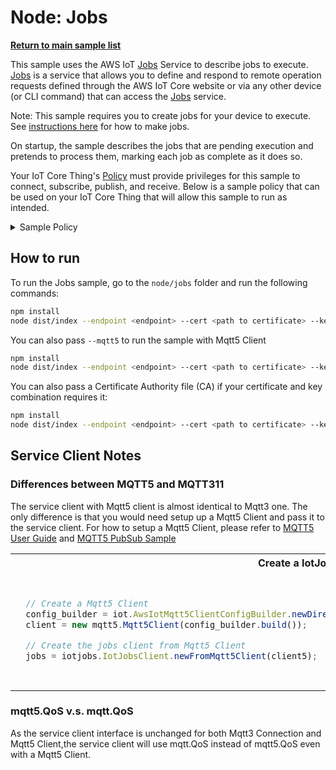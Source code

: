 # Node: Jobs

[**Return to main sample list**](../../../README.md)

This sample uses the AWS IoT [Jobs](https://docs.aws.amazon.com/iot/latest/developerguide/iot-jobs.html) Service to describe jobs to execute. [Jobs](https://docs.aws.amazon.com/iot/latest/developerguide/iot-jobs.html) is a service that allows you to define and respond to remote operation requests defined through the AWS IoT Core website or via any other device (or CLI command) that can access the [Jobs](https://docs.aws.amazon.com/iot/latest/developerguide/iot-jobs.html) service.

Note: This sample requires you to create jobs for your device to execute. See
[instructions here](https://docs.aws.amazon.com/iot/latest/developerguide/create-manage-jobs.html) for how to make jobs.

On startup, the sample describes the jobs that are pending execution and pretends to process them, marking each job as complete as it does so.

Your IoT Core Thing's [Policy](https://docs.aws.amazon.com/iot/latest/developerguide/iot-policies.html) must provide privileges for this sample to connect, subscribe, publish, and receive. Below is a sample policy that can be used on your IoT Core Thing that will allow this sample to run as intended.

<details>
<summary>Sample Policy</summary>
<pre>
{
  "Version": "2012-10-17",
  "Statement": [
    {
      "Effect": "Allow",
      "Action": "iot:Publish",
      "Resource": [
        "arn:aws:iot:<b>region</b>:<b>account</b>:topic/$aws/things/<b>thingname</b>/jobs/start-next",
        "arn:aws:iot:<b>region</b>:<b>account</b>:topic/$aws/things/<b>thingname</b>/jobs/*/update",
        "arn:aws:iot:<b>region</b>:<b>account</b>:topic/$aws/things/<b>thingname</b>/jobs/*/get",
        "arn:aws:iot:<b>region</b>:<b>account</b>:topic/$aws/things/<b>thingname</b>/jobs/get"
      ]
    },
    {
      "Effect": "Allow",
      "Action": "iot:Receive",
      "Resource": [
        "arn:aws:iot:<b>region</b>:<b>account</b>:topic/$aws/things/<b>thingname</b>/jobs/notify-next",
        "arn:aws:iot:<b>region</b>:<b>account</b>:topic/$aws/things/<b>thingname</b>/jobs/start-next/*",
        "arn:aws:iot:<b>region</b>:<b>account</b>:topic/$aws/things/<b>thingname</b>/jobs/*/update/*",
        "arn:aws:iot:<b>region</b>:<b>account</b>:topic/$aws/things/<b>thingname</b>/jobs/get/*",
        "arn:aws:iot:<b>region</b>:<b>account</b>:topic/$aws/things/<b>thingname</b>/jobs/*/get/*"
      ]
    },
    {
      "Effect": "Allow",
      "Action": "iot:Subscribe",
      "Resource": [
        "arn:aws:iot:<b>region</b>:<b>account</b>:topicfilter/$aws/things/<b>thingname</b>/jobs/notify-next",
        "arn:aws:iot:<b>region</b>:<b>account</b>:topicfilter/$aws/things/<b>thingname</b>/jobs/start-next/*",
        "arn:aws:iot:<b>region</b>:<b>account</b>:topicfilter/$aws/things/<b>thingname</b>/jobs/*/update/*",
        "arn:aws:iot:<b>region</b>:<b>account</b>:topicfilter/$aws/things/<b>thingname</b>/jobs/get/*",
        "arn:aws:iot:<b>region</b>:<b>account</b>:topicfilter/$aws/things/<b>thingname</b>/jobs/*/get/*"
      ]
    },
    {
      "Effect": "Allow",
      "Action": "iot:Connect",
      "Resource": "arn:aws:iot:<b>region</b>:<b>account</b>:client/test-*"
    }
  ]
}
</pre>

Replace with the following with the data from your AWS account:
* `<region>`: The AWS IoT Core region where you created your AWS IoT Core thing you wish to use with this sample. For example `us-east-1`.
* `<account>`: Your AWS IoT Core account ID. This is the set of numbers in the top right next to your AWS account name when using the AWS IoT Core website.
* `<thingname>`: The name of your AWS IoT Core thing you want the device connection to be associated with

Note that in a real application, you may want to avoid the use of wildcards in your ClientID or use them selectively. Please follow best practices when working with AWS on production applications using the SDK. Also, for the purposes of this sample, please make sure your policy allows a client ID of `test-*` to connect or use `--client_id <client ID here>` to send the client ID your policy supports.

</details>

## How to run

To run the Jobs sample, go to the `node/jobs` folder and run the following commands:

``` sh
npm install
node dist/index --endpoint <endpoint> --cert <path to certificate> --key <path to private key> --thing_name <thing name>
```

You can also pass `--mqtt5` to run the sample with Mqtt5 Client
```sh
npm install
node dist/index --endpoint <endpoint> --cert <path to certificate> --key <path to private key> --thing_name <thing name> --mqtt5
```

You can also pass a Certificate Authority file (CA) if your certificate and key combination requires it:

``` sh
npm install
node dist/index --endpoint <endpoint> --cert <path to certificate> --key <path to private key> --thing_name <thing name> --ca_file <path to root CA>
```

## Service Client Notes
### Differences between MQTT5 and MQTT311
The service client with Mqtt5 client is almost identical to Mqtt3 one. The only difference is that you would need setup up a Mqtt5 Client and pass it to the service client.
For how to setup a Mqtt5 Client, please refer to [MQTT5 User Guide](https://github.com/awslabs/aws-crt-nodejs/blob/main/MQTT5-UserGuide.md) and [MQTT5 PubSub Sample](../pub_sub_mqtt5/README.md)

<table>
<tr>
<th>Create a IotJobsClient with Mqtt5</th>
<th>Create a IotJobsClient with Mqtt311</th>
</tr>
<tr>
<td>

```js
  // Create a Mqtt5 Client
  config_builder = iot.AwsIotMqtt5ClientConfigBuilder.newDirectMqttBuilderWithMtlsFromPath(argv.endpoint, argv.cert, argv.key);
  client = new mqtt5.Mqtt5Client(config_builder.build());

  // Create the jobs client from Mqtt5 Client
  jobs = iotjobs.IotJobsClient.newFromMqtt5Client(client5);
```

</td>
<td>

```js
    // Create a Mqtt311 Connection from the command line data
    config_builder = iot.AwsIotMqttConnectionConfigBuilder.new_mtls_builder_from_path(argv.cert, argv.key);
    config_builder.with_client_id(argv.client_id || "test-" + Math.floor(Math.random() * 100000000));
    config_builder.with_endpoint(argv.endpoint);
    client = new mqtt.MqttClient();
    connection = client.new_connection(config);

    // Create the jobs client from Mqtt311 Connection
    jobs = new iotjobs.IotJobsClient(connection);
```

</td>
</tr>
</table>

### mqtt5.QoS v.s. mqtt.QoS
As the service client interface is unchanged for both Mqtt3 Connection and Mqtt5 Client,the service client will use mqtt.QoS instead of mqtt5.QoS even with a Mqtt5 Client.
